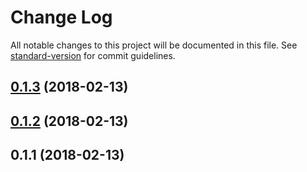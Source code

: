# Change Log

All notable changes to this project will be documented in this file. See [standard-version](https://github.com/conventional-changelog/standard-version) for commit guidelines.

<a name="0.1.3"></a>
## [0.1.3](https://github.com/rocketbase-io/generator-spring-rest-commons/compare/v0.1.2...v0.1.3) (2018-02-13)



<a name="0.1.2"></a>
## [0.1.2](https://github.com/rocketbase-io/generator-spring-rest-commons/compare/v0.1.1...v0.1.2) (2018-02-13)



<a name="0.1.1"></a>
## 0.1.1 (2018-02-13)
